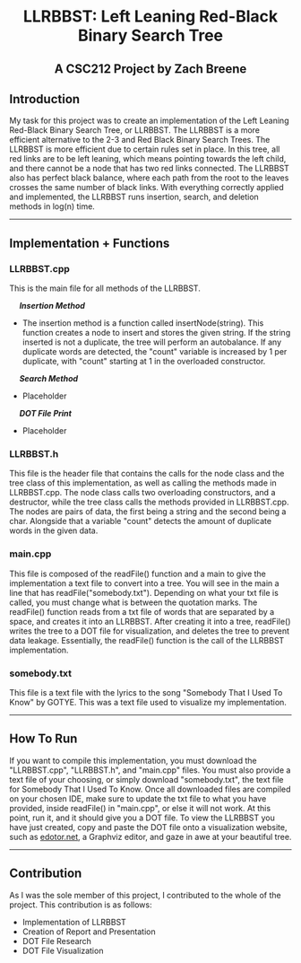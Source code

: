 <h1 align=center> LLRBBST: Left Leaning Red-Black Binary Search Tree </h1>
<h2 align=center> A CSC212 Project by Zach Breene </h2>

## Introduction
My task for this project was to create an implementation of the Left Leaning Red-Black Binary Search Tree, or LLRBBST. The LLRBBST is a more efficient alternative to the 2-3 and Red Black Binary Search Trees. The LLRBBST is more efficient due to certain rules set in place. In this tree, all red links are to be left leaning, which means pointing towards the left child, and there cannot be a node that has two red links connected. The LLRBBST also has perfect black balance, where each path from the root to the leaves crosses the same number of black links. With everything correctly applied and implemented, the LLRBBST runs insertion, search, and deletion methods in log(n) time.

---

## Implementation + Functions
### LLRBBST.cpp

This is the main file for all methods of the LLRBBST. </n>

&emsp; ***Insertion Method***

* The insertion method is a function called insertNode(string). This function creates a node to insert and stores the given string. If the string inserted is not a duplicate, the tree will perform an autobalance. If any duplicate words are detected, the "count" variable is increased by 1 per duplicate, with "count" starting at 1 in the overloaded constructor.  

&emsp; ***Search Method***

* Placeholder

&emsp; ***DOT File Print***

* Placeholder


### LLRBBST.h

This file is the header file that contains the calls for the node class and the tree class of this implementation, as well as calling the methods made in LLRBBST.cpp. The node class calls two overloading constructors, and a destructor, while the tree class calls the methods provided in LLRBBST.cpp. The nodes are pairs of data, the first being a string and the second being a char. Alongside that a variable "count" detects the amount of duplicate words in the given data.


### main.cpp

This file is composed of the readFile() function and a main to give the implementation a text file to convert into a tree. You will see in the main a line that has readFile("somebody.txt"). Depending on what your txt file is called, you must change what is between the quotation marks. The readFile() function reads from a txt file of words that are separated by a space, and creates it into an LLRBBST. After creating it into a tree, readFile() writes the tree to a DOT file for visualization, and deletes the tree to prevent data leakage. Essentially, the readFile() function is the call of the LLRBBST implementation.

### somebody.txt

This file is a text file with the lyrics to the song "Somebody That I Used To Know" by GOTYE. This was a text file used to visualize my implementation.

---

## How To Run
If you want to compile this implementation, you must download the "LLRBBST.cpp", "LLRBBST.h", and "main.cpp" files. You must also provide a text file of your choosing, or simply download "somebody.txt", the text file for Somebody That I Used To Know. Once all downloaded files are compiled on your chosen IDE, make sure to update the txt file to what you have provided, inside readFile() in "main.cpp", or else it will not work. At this point, run it, and it should give you a DOT file. To view the LLRBBST you have just created, copy and paste the DOT file onto a visualization website, such as [edotor.net](https://edotor.net/), a Graphviz editor, and gaze in awe at your beautiful tree.

---

## Contribution
As I was the sole member of this project, I contributed to the whole of the project. This contribution is as follows:
* Implementation of LLRBBST
* Creation of Report and Presentation
* DOT File Research
* DOT File Visualization
